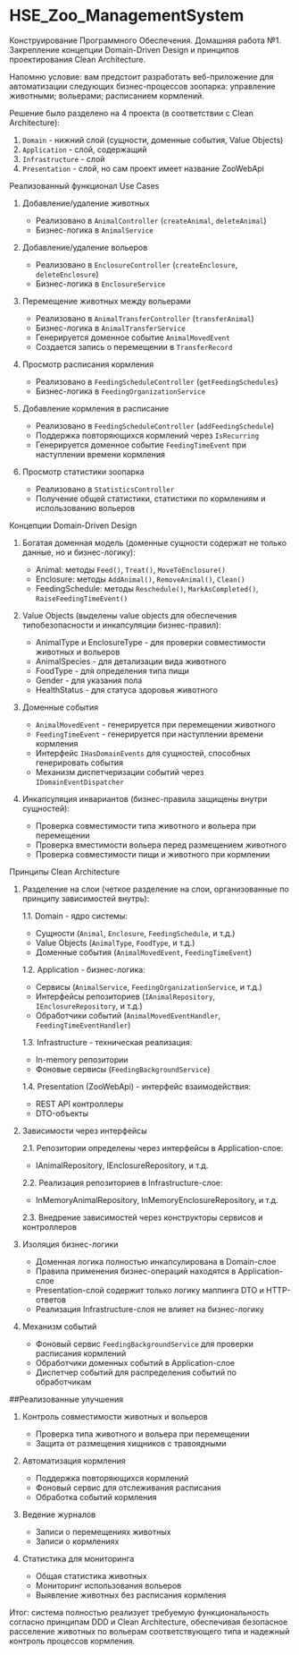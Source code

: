 ﻿# HSE_Zoo_ManagementSystem
Конструирование Программного Обеспечения. Домашняя работа №1. Закрепление концепции Domain-Driven Design и принципов проектирования Clean Architecture. 

Напомню условие: вам предстоит разработать веб-приложение для автоматизации следующих бизнес-процессов зоопарка: управление животными; вольерами; расписанием кормлений. 

Решение было разделено на 4 проекта (в соответствии с Clean Architecture):

1. `Domain` - нижний слой (сущности, доменные события, Value Objects)
2.  `Application` - слой, содержащий
3.  `Infrastructure` - слой
4.  `Presentation` - слой, но сам проект имеет название ZooWebApi



Реализованный функционал
Use Cases
1. Добавление/удаление животных
   - Реализовано в `AnimalController` (`createAnimal`, `deleteAnimal`)
   - Бизнес-логика в `AnimalService`

2. Добавление/удаление вольеров
   - Реализовано в `EnclosureController` (`createEnclosure`, `deleteEnclosure`)
   - Бизнес-логика в `EnclosureService`

3. Перемещение животных между вольерами
   - Реализовано в `AnimalTransferController` (`transferAnimal`)
   - Бизнес-логика в `AnimalTransferService`
   - Генерируется доменное событие `AnimalMovedEvent`
   - Создается запись о перемещении в `TransferRecord`

4. Просмотр расписания кормления
   - Реализовано в `FeedingScheduleController` (`getFeedingSchedules`)
   - Бизнес-логика в `FeedingOrganizationService`

5. Добавление кормления в расписание
   - Реализовано в `FeedingScheduleController` (`addFeedingSchedule`)
   - Поддержка повторяющихся кормлений через `IsRecurring`
   - Генерируется доменное событие `FeedingTimeEvent` при наступлении времени кормления

6. Просмотр статистики зоопарка
   - Реализовано в `StatisticsController`
   - Получение общей статистики, статистики по кормлениям и использованию вольеров



Концепции Domain-Driven Design

1. Богатая доменная модель (доменные сущности содержат не только данные, но и бизнес-логику):
   - Animal: методы `Feed()`, `Treat()`, `MoveToEnclosure()`
   - Enclosure: методы `AddAnimal()`, `RemoveAnimal()`, `Clean()`
   - FeedingSchedule: методы `Reschedule()`, `MarkAsCompleted()`, `RaiseFeedingTimeEvent()`

2. Value Objects (выделены value objects для обеспечения типобезопасности и инкапсуляции бизнес-правил):
   - AnimalType и EnclosureType - для проверки совместимости животных и вольеров
   - AnimalSpecies - для детализации вида животного
   - FoodType - для определения типа пищи
   - Gender - для указания пола
   - HealthStatus - для статуса здоровья животного

3. Доменные события
   - `AnimalMovedEvent` - генерируется при перемещении животного
   - `FeedingTimeEvent` - генерируется при наступлении времени кормления
   - Интерфейс `IHasDomainEvents` для сущностей, способных генерировать события
   - Механизм диспетчеризации событий через `IDomainEventDispatcher`

4. Инкапсуляция инвариантов (бизнес-правила защищены внутри сущностей):
   - Проверка совместимости типа животного и вольера при перемещении
   - Проверка вместимости вольера перед размещением животного
   - Проверка совместимости пищи и животного при кормлении


Принципы Clean Architecture
1. Разделение на слои (четкое разделение на слои, организованные по принципу зависимостей внутрь):

   
   1.1. Domain - ядро системы:
   - Сущности (`Animal`, `Enclosure`, `FeedingSchedule`, и т.д.)
   - Value Objects (`AnimalType`, `FoodType`, и т.д.)
   - Доменные события (`AnimalMovedEvent`, `FeedingTimeEvent`)


   1.2. Application - бизнес-логика:
   - Сервисы (`AnimalService`, `FeedingOrganizationService`, и т.д.)
   - Интерфейсы репозиториев (`IAnimalRepository`, `IEnclosureRepository`, и т.д.)
   - Обработчики событий (`AnimalMovedEventHandler`, `FeedingTimeEventHandler`)



   1.3. Infrastructure - техническая реализация:
   - In-memory репозитории
   - Фоновые сервисы (`FeedingBackgroundService`)




   1.4. Presentation (ZooWebApi) - интерфейс взаимодействия:
   - REST API контроллеры
   - DTO-объекты
3. Зависимости через интерфейсы

   
   2.1. Репозитории определены через интерфейсы в Application-слое:
   - IAnimalRepository, IEnclosureRepository, и т.д.



   2.2. Реализация репозиториев в Infrastructure-слое:
   - InMemoryAnimalRepository, InMemoryEnclosureRepository, и т.д.




   2.3. Внедрение зависимостей через конструкторы сервисов и контроллеров

3. Изоляция бизнес-логики
   - Доменная логика полностью инкапсулирована в Domain-слое
   - Правила применения бизнес-операций находятся в Application-слое
   - Presentation-слой содержит только логику маппинга DTO и HTTP-ответов
   - Реализация Infrastructure-слоя не влияет на бизнес-логику
4. Механизм событий
   - Фоновый сервис `FeedingBackgroundService` для проверки расписания кормлений
   - Обработчики доменных событий в Application-слое
   - Диспетчер событий для распределения событий по обработчикам
  

##Реализованные улучшения

1. Контроль совместимости животных и вольеров
   - Проверка типа животного и вольера при перемещении
   - Защита от размещения хищников с травоядными

2. Автоматизация кормления
   - Поддержка повторяющихся кормлений
   - Фоновый сервис для отслеживания расписания
   - Обработка событий кормления

3. Ведение журналов
   - Записи о перемещениях животных
   - Записи о кормлениях

4. Статистика для мониторинга
   - Общая статистика животных
   - Мониторинг использования вольеров
   - Выявление животных без расписания кормления



Итог: система полностью реализует требуемую функциональность согласно принципам DDD и Clean Architecture, обеспечивая безопасное расселение животных по вольерам соответствующего типа и надежный контроль процессов кормления.
